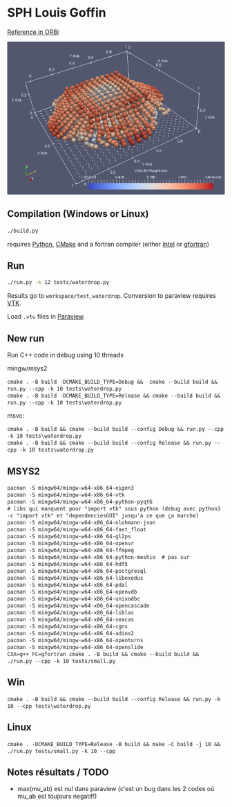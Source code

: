 # SPH Louis Goffin

[Reference in ORBi](http://orbi.ulg.ac.be/handle/2268/156166)

![Screenshot](screenshot.png)

## Compilation (Windows or Linux)

```bash
./build.py
```
requires [Python](https://www.python.org/), [CMake](https://cmake.org/) and a fortran compiler (either [Intel](https://software.intel.com/en-us/fortran-compilers) or [gfortran](https://gcc.gnu.org/fortran/))

## Run

```bash
./run.py -k 12 tests/waterdrop.py
```
Results go to `workspace/test_waterdrop`. Conversion to paraview requires [VTK](http://www.vtk.org/).

Load `.vtu` files in [Paraview](http://www.paraview.org/).


## New run

Run C++ code in debug using 10 threads

mingw/msys2 
```
cmake . -B build -DCMAKE_BUILD_TYPE=Debug &&  cmake --build build && run.py --cpp -k 10 tests\waterdrop.py
cmake . -B build -DCMAKE_BUILD_TYPE=Release && cmake --build build && run.py --cpp -k 10 tests\waterdrop.py
```
msvc:
```
cmake . -B build && cmake --build build --config Debug && run.py --cpp -k 10 tests\waterdrop.py
cmake . -B build && cmake --build build --config Release && run.py --cpp -k 10 tests\waterdrop.py
```



## MSYS2

```
pacman -S mingw64/mingw-w64-x86_64-eigen3
pacman -S mingw64/mingw-w64-x86_64-vtk
pacman -S mingw64/mingw-w64-x86_64-python-pyqt6
# libs qui manquent pour "import vtk" sous python (debug avec python3 -c "import vtk" et "dependenciesGUI" jusqu'à ce que ça marche)
pacman -S mingw64/mingw-w64-x86_64-nlohmann-json
pacman -S mingw64/mingw-w64-x86_64-fast_float
pacman -S mingw64/mingw-w64-x86_64-gl2ps
pacman -S mingw64/mingw-w64-x86_64-openvr
pacman -S mingw64/mingw-w64-x86_64-ffmpeg
pacman -S mingw64/mingw-w64-x86_64-python-meshio  # pas sur
pacman -S mingw64/mingw-w64-x86_64-hdf5
pacman -S mingw64/mingw-w64-x86_64-postgresql
pacman -S mingw64/mingw-w64-x86_64-libexodus
pacman -S mingw64/mingw-w64-x86_64-pdal
pacman -S mingw64/mingw-w64-x86_64-openvdb
pacman -S mingw64/mingw-w64-x86_64-unixodbc
pacman -S mingw64/mingw-w64-x86_64-opencascade
pacman -S mingw64/mingw-w64-x86_64-liblas
pacman -S mingw64/mingw-w64-x86_64-seacas
pacman -S mingw64/mingw-w64-x86_64-cgns
pacman -S mingw64/mingw-w64-x86_64-adios2
pacman -S mingw64/mingw-w64-x86_64-openturns
pacman -S mingw64/mingw-w64-x86_64-openslide
CXX=g++ FC=gfortran cmake . -B build && cmake --build build && ./run.py --cpp -k 10 tests/small.py
```

## Win

```
cmake . -B build && cmake --build build --config Release && run.py -k 10 --cpp tests\waterdrop.py
```

## Linux

```
cmake . -DCMAKE_BUILD_TYPE=Release -B build && make -C build -j 10 && ./run.py tests/small.py -k 10 --cpp
```


## Notes résultats / TODO

* max(mu_ab) est nul dans paraview (c'est un bug dans les 2 codes où mu_ab est toujours negatif!)
